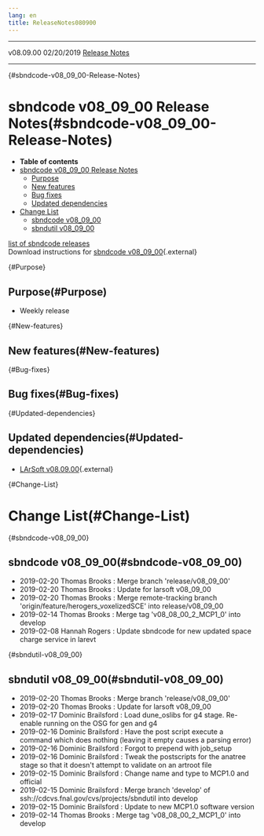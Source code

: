 ```yaml
---
lang: en
title: ReleaseNotes080900
---
```


  ----------- ------------ -- -- ------------------------------------------------------
  v08.09.00   02/20/2019         [Release Notes](ReleaseNotes080900.html)
  ----------- ------------ -- -- ------------------------------------------------------

{#sbndcode-v08_09_00-Release-Notes}

sbndcode v08\_09\_00 Release Notes(#sbndcode-v08_09_00-Release-Notes)
======================================================================================

-   **Table of contents**
-   [sbndcode v08\_09\_00 Release
    Notes](#sbndcode-v08_09_00-Release-Notes)
    -   [Purpose](#Purpose)
    -   [New features](#New-features)
    -   [Bug fixes](#Bug-fixes)
    -   [Updated dependencies](#Updated-dependencies)
-   [Change List](#Change-List)
    -   [sbndcode v08\_09\_00](#sbndcode-v08_09_00)
    -   [sbndutil v08\_09\_00](#sbndutil-v08_09_00)

[list of sbndcode
releases](List_of_SBND_code_releases.html)\
Download instructions for [sbndcode
v08\_09\_00](http://scisoft.fnal.gov/scisoft/bundles/sbnd/v08_09_00/sbndcode-v08_09_00.html){.external}

{#Purpose}

Purpose(#Purpose)
----------------------------------

-   Weekly release

{#New-features}

New features(#New-features)
--------------------------------------------

{#Bug-fixes}

Bug fixes(#Bug-fixes)
--------------------------------------

{#Updated-dependencies}

Updated dependencies(#Updated-dependencies)
------------------------------------------------------------

-   [LArSoft
    v08.09.00](https://cdcvs.fnal.gov/redmine/projects/larsoft/wiki/ReleaseNotes080900){.external}

{#Change-List}

Change List(#Change-List)
==========================================

{#sbndcode-v08_09_00}

sbndcode v08\_09\_00(#sbndcode-v08_09_00)
----------------------------------------------------------

-   2019-02-20 Thomas Brooks : Merge branch \'release/v08\_09\_00\'
-   2019-02-20 Thomas Brooks : Update for larsoft v08\_09\_00
-   2019-02-20 Thomas Brooks : Merge remote-tracking branch
    \'origin/feature/herogers\_voxelizedSCE\' into release/v08\_09\_00
-   2019-02-14 Thomas Brooks : Merge tag \'v08\_08\_00\_2\_MCP1\_0\'
    into develop
-   2019-02-08 Hannah Rogers : Update sbndcode for new updated space
    charge service in larevt

{#sbndutil-v08_09_00}

sbndutil v08\_09\_00(#sbndutil-v08_09_00)
----------------------------------------------------------

-   2019-02-20 Thomas Brooks : Merge branch \'release/v08\_09\_00\'
-   2019-02-20 Thomas Brooks : Update for larsoft v08\_09\_00
-   2019-02-17 Dominic Brailsford : Load dune\_oslibs for g4 stage.
    Re-enable running on the OSG for gen and g4
-   2019-02-16 Dominic Brailsford : Have the post script execute a
    command which does nothing (leaving it empty causes a parsing error)
-   2019-02-16 Dominic Brailsford : Forgot to prepend with job\_setup
-   2019-02-16 Dominic Brailsford : Tweak the postscripts for the
    anatree stage so that it doesn\'t attempt to validate on an artroot
    file
-   2019-02-15 Dominic Brailsford : Change name and type to MCP1.0 and
    official
-   2019-02-15 Dominic Brailsford : Merge branch \'develop\' of
    ssh://cdcvs.fnal.gov/cvs/projects/sbndutil into develop
-   2019-02-15 Dominic Brailsford : Update to new MCP1.0 software
    version
-   2019-02-14 Thomas Brooks : Merge tag \'v08\_08\_00\_2\_MCP1\_0\'
    into develop
